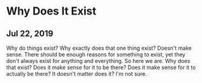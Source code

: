 # Why Does It Exist
## Jul 22, 2019

Why do things exist? Why exactly does that one thing exist? Doesn't make sense. 
There should be enough reasons for something to exist, yet they don't always 
exist for anything and everything. So here we are. Why does that exist? Does it 
make sense for it to be there? Does it make sense for it to actually be there? 
It doesn't matter does it? I'm not sure.
